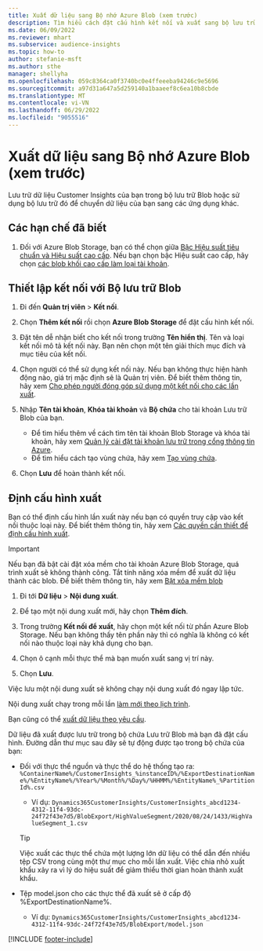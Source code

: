 ```yaml
---
title: Xuất dữ liệu sang Bộ nhớ Azure Blob (xem trước)
description: Tìm hiểu cách đặt cấu hình kết nối và xuất sang bộ lưu trữ Blob.
ms.date: 06/09/2022
ms.reviewer: mhart
ms.subservice: audience-insights
ms.topic: how-to
author: stefanie-msft
ms.author: sthe
manager: shellyha
ms.openlocfilehash: 059c8364ca0f3740bc0e4ffeeeba94246c9e5696
ms.sourcegitcommit: a97d31a647a5d259140a1baaeef8c6ea10b8cbde
ms.translationtype: MT
ms.contentlocale: vi-VN
ms.lasthandoff: 06/29/2022
ms.locfileid: "9055516"
---
```

# <a name="export-data-to-an-azure-blob-storage-preview"></a>Xuất dữ liệu sang Bộ nhớ Azure Blob (xem trước)

Lưu trữ dữ liệu Customer Insights của bạn trong bộ lưu trữ Blob hoặc sử dụng bộ lưu trữ đó để chuyển dữ liệu của bạn sang các ứng dụng khác.

## <a name="known-limitations"></a>Các hạn chế đã biết

1. Đối với Azure Blob Storage, bạn có thể chọn giữa [Bậc Hiệu suất tiêu chuẩn và Hiệu suất cao cấp](/azure/storage/blobs/storage-blob-performance-tiers). Nếu bạn chọn bậc Hiệu suất cao cấp, hãy chọn [các blob khối cao cấp làm loại tài khoản](/azure/storage/common/storage-account-overview#types-of-storage-accounts).

## <a name="set-up-the-connection-to-blob-storage"></a>Thiết lập kết nối với Bộ lưu trữ Blob

1. Đi đến **Quản trị viên** > **Kết nối**.

1. Chọn **Thêm kết nối** rồi chọn **Azure Blob Storage** để đặt cấu hình kết nối.

1. Đặt tên dễ nhận biết cho kết nối trong trường **Tên hiển thị**. Tên và loại kết nối mô tả kết nối này. Bạn nên chọn một tên giải thích mục đích và mục tiêu của kết nối.

1. Chọn người có thể sử dụng kết nối này. Nếu bạn không thực hiện hành động nào, giá trị mặc định sẽ là Quản trị viên. Để biết thêm thông tin, hãy xem [Cho phép người đóng góp sử dụng một kết nối cho các lần xuất](connections.md#allow-contributors-to-use-a-connection-for-exports).

1. Nhập **Tên tài khoản**, **Khóa tài khoản** và **Bộ chứa** cho tài khoản Lưu trữ Blob của bạn.
    - Để tìm hiểu thêm về cách tìm tên tài khoản Blob Storage và khóa tài khoản, hãy xem [Quản lý cài đặt tài khoản lưu trữ trong cổng thông tin Azure](/azure/storage/common/storage-account-manage).
    - Để tìm hiểu cách tạo vùng chứa, hãy xem [Tạo vùng chứa](/azure/storage/blobs/storage-quickstart-blobs-portal#create-a-container).

1. Chọn **Lưu** để hoàn thành kết nối. 

## <a name="configure-an-export"></a>Định cấu hình xuất

Bạn có thể định cấu hình lần xuất này nếu bạn có quyền truy cập vào kết nối thuộc loại này. Để biết thêm thông tin, hãy xem [Các quyền cần thiết để định cấu hình xuất](export-destinations.md#set-up-a-new-export).

> [!IMPORTANT]
> Nếu bạn đã bật cài đặt xóa mềm cho tài khoản Azure Blob Storage, quá trình xuất sẽ không thành công. Tắt tính năng xóa mềm để xuất dữ liệu thành các blob. Để biết thêm thông tin, hãy xem [Bật xóa mềm blob](/azure/storage/blobs/soft-delete-blob-enable)

1. Đi tới **Dữ liệu** > **Nội dung xuất**.

1. Để tạo một nội dung xuất mới, hãy chọn **Thêm đích**.

1. Trong trường **Kết nối để xuất**, hãy chọn một kết nối từ phần Azure Blob Storage. Nếu bạn không thấy tên phần này thì có nghĩa là không có kết nối nào thuộc loại này khả dụng cho bạn.

1. Chọn ô cạnh mỗi thực thể mà bạn muốn xuất sang vị trí này.

1. Chọn **Lưu**.

Việc lưu một nội dung xuất sẽ không chạy nội dung xuất đó ngay lập tức.

Nội dung xuất chạy trong mỗi lần [làm mới theo lịch trình](system.md#schedule-tab).

Bạn cũng có thể [xuất dữ liệu theo yêu cầu](export-destinations.md#run-exports-on-demand).

Dữ liệu đã xuất được lưu trữ trong bộ chứa Lưu trữ Blob mà bạn đã đặt cấu hình. Đường dẫn thư mục sau đây sẽ tự động được tạo trong bộ chứa của bạn:

- Đối với thực thể nguồn và thực thể do hệ thống tạo ra:  
  `%ContainerName%/CustomerInsights_%instanceID%/%ExportDestinationName%/%EntityName%/%Year%/%Month%/%Day%/%HHMM%/%EntityName%_%PartitionId%.csv`  
  - Ví dụ: `Dynamics365CustomerInsights/CustomerInsights_abcd1234-4312-11f4-93dc-24f72f43e7d5/BlobExport/HighValueSegment/2020/08/24/1433/HighValueSegment_1.csv`
  
  > [!TIP]
  > Việc xuất các thực thể chứa một lượng lớn dữ liệu có thể dẫn đến nhiều tệp CSV trong cùng một thư mục cho mỗi lần xuất. Việc chia nhỏ xuất khẩu xảy ra vì lý do hiệu suất để giảm thiểu thời gian hoàn thành xuất khẩu.

- Tệp model.json cho các thực thể đã xuất sẽ ở cấp độ %ExportDestinationName%.  
  - Ví dụ: `Dynamics365CustomerInsights/CustomerInsights_abcd1234-4312-11f4-93dc-24f72f43e7d5/BlobExport/model.json`

[!INCLUDE [footer-include](includes/footer-banner.md)]
